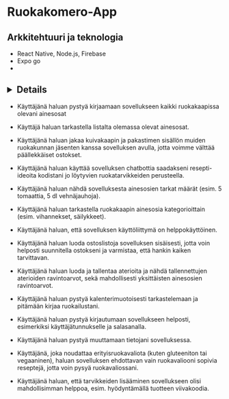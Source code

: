 # Ruokakomero-App


## Arkkitehtuuri ja teknologia

- React Native, Node.js, Firebase
- Expo go
- 



## <details> Käyttäjätarinat
- Käyttäjänä haluan pystyä kirjaamaan sovellukseen kaikki ruokakaapissa olevani ainesosat  

- Käyttäjä haluan tarkastella listalta olemassa olevat ainesosat. 

- Käyttäjänä haluan jakaa kuivakaapin ja pakastimen sisällön muiden ruokakunnan jäsenten kanssa sovelluksen avulla, jotta voimme välttää päällekkäiset ostokset. 

- Käyttäjänä haluan käyttää sovelluksen chatbottia saadakseni resepti-ideoita kodistani jo löytyvien ruokatarvikkeiden perusteella. 

- Käyttäjänä haluan nähdä sovelluksesta ainesosien tarkat määrät (esim. 5 tomaattia, 5 dl vehnäjauhoja). 

- Käyttäjänä haluan tarkastella ruokakaapin ainesosia kategorioittain (esim. vihannekset, säilykkeet). 

- Käyttäjänä haluan, että sovelluksen käyttöliittymä on helppokäyttöinen. 

- Käyttäjänä haluan luoda ostoslistoja sovelluksen sisäisesti, jotta voin helposti suunnitella ostokseni ja varmistaa, että hankin kaiken tarvittavan. 

- Käyttäjänä haluan luoda ja tallentaa aterioita ja nähdä tallennettujen aterioiden ravintoarvot, sekä mahdollisesti yksittäisten ainesosien ravintoarvot. 

- Käyttäjänä haluan pystyä kalenterimuotoisesti tarkastelemaan ja pitämään kirjaa ruokailustani. 


- Käyttäjänä haluan pystyä kirjautumaan sovellukseen helposti, esimerkiksi käyttäjätunnukselle ja salasanalla. 

- Käyttäjänä haluan pystyä muuttamaan tietojani sovelluksessa. 

- Käyttäjänä, joka noudattaa erityisruokavaliota (kuten gluteeniton tai vegaaninen), haluan sovelluksen ehdottavan vain ruokavaliooni sopivia reseptejä, jotta voin pysyä ruokavaliossani. 

- Käyttäjänä haluan, että tarvikkeiden lisääminen sovellukseen olisi mahdollisimman helppoa, esim. hyödyntämällä tuotteen viivakoodia. 

</details>